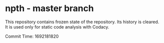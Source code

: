 # npth - master branch

This repository contains frozen state of the repository.
Its history is cleared. It is used only for static code
analysis with Codacy.

Commit Time: 1692181820